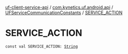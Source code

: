 [uf-client-service-api](../../index.md) / [com.kynetics.uf.android.api](../index.md) / [UFServiceCommunicationConstants](index.md) / [SERVICE_ACTION](./-s-e-r-v-i-c-e_-a-c-t-i-o-n.md)

# SERVICE_ACTION

`const val SERVICE_ACTION: `[`String`](https://kotlinlang.org/api/latest/jvm/stdlib/kotlin/-string/index.html)